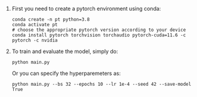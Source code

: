 1. First you need to create a pytorch environment using conda:
   ```
   conda create -n pt python=3.8
   conda activate pt
   # choose the appropriate pytorch version according to your device
   conda install pytorch torchvision torchaudio pytorch-cuda=11.6 -c pytorch -c nvidia
   ```
2. To train and evaluate the model, simply do:
   ```
   python main.py
   ```
    Or you can specify the hyperparemeters as:
    ```
    python main.py --bs 32 --epochs 10 --lr 1e-4 --seed 42 --save-model True
    ```

   